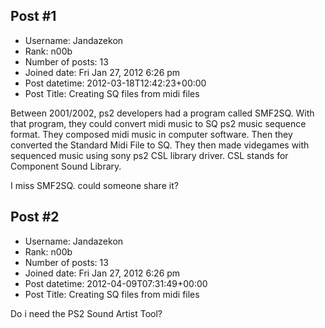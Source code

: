 ## Post #1
- Username: Jandazekon
- Rank: n00b
- Number of posts: 13
- Joined date: Fri Jan 27, 2012 6:26 pm
- Post datetime: 2012-03-18T12:42:23+00:00
- Post Title: Creating SQ files from midi files

Between 2001/2002, ps2 developers had a program called SMF2SQ.
With that program, they could convert midi music to SQ ps2 music sequence format.
They composed midi music in computer software. Then they converted the Standard Midi File to SQ.
They then made videgames with sequenced music using sony ps2 CSL library driver. CSL stands for Component Sound Library.

I miss SMF2SQ. could someone share it?
## Post #2
- Username: Jandazekon
- Rank: n00b
- Number of posts: 13
- Joined date: Fri Jan 27, 2012 6:26 pm
- Post datetime: 2012-04-09T07:31:49+00:00
- Post Title: Creating SQ files from midi files

Do i need the PS2 Sound Artist Tool?
